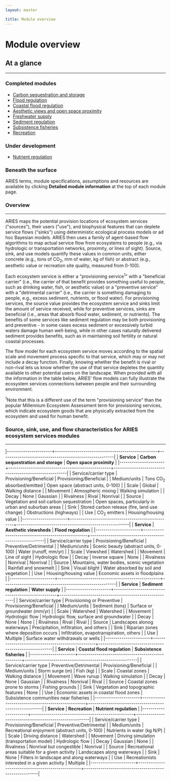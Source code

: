 ```yaml
---
layout: master

title: Module overview
---
```

# Module overview

<div id="module-sidebar" markdown="1">

## At a glance
---------------

### Completed modules

* [Carbon sequestration and storage](/modules/carbon.html)
* [Flood regulation](/modules/flood.html)
* [Coastal flood regulation](/modules/coast.html)
* [Aesthetic views and open space proximity](/modules/aesth.html)
* [Freshwater supply](/modules/water.html)
* [Sediment regulation](/modules/soil.html)
* [Subsistence fisheries](/modules/fish.html)
* [Recreation](/modules/rec.html)

### Under development

* [Nutrient regulation](/modules.html)

### Beneath the surface

ARIES terms, module specifications, assumptions and resources are
available by clicking **Detailed module information** at the top of
each module page.

</div>

<div id="module-content" markdown="1">

### Overview
-------------

ARIES maps the potential provision locations of ecosystem services
("sources"), their users ("use"), and biophysical features that can
deplete service flows ("sinks") using deterministic ecological process
models or ad hoc Bayesian models.  ARIES then uses a family of
agent-based flow algorithms to map actual service flow from ecosystems
to people (e.g., via hydrologic or transportation networks, proximity,
or lines of sight).  Source, sink, and use models quantify these
values in common units, either concrete (e.g., tons of CO<sub>2</sub>,
mm of water, kg of fish) or abstract (e.g., aesthetic value or
recreation site quality, measured from 0-100).

Each ecosystem service is either a "provisioning service<sup>1</sup>"
with a "beneficial carrier" (i.e., the carrier of that benefit
provides something useful to people, such as drinking water, fish, or
aesthetic value) or a "preventive service" with a "detrimental
carrier" (i.e., the carrier is something damaging to people, e.g.,
excess sediment, nutrients, or flood water).  For provisioning
services, the source value provides the ecosystem service and sinks
limit the amount of service received, while for preventive services,
sinks are beneficial (i.e., areas that absorb flood water, sediment,
or nutrients).  The benefits of some services like sediment regulation
may be both provisioning and preventive - in some cases excess
sediment or excessively turbid waters damage human well-being, while
in other cases naturally delivered sediment provides benefits, such as
in maintaining soil fertility or natural coastal processes.

The flow model for each ecosystem service moves according to the
spatial scale and movement process specific to that service, which may
or may not include a decay function.  Finally, knowing whether the
benefit is rival or non-rival lets us know whether the use of that
service depletes the quantity available to other potential users on
the landscape.  When provided with all the information in the table
below, ARIES' flow models can fully illustrate the ecosystem services
connections between people and their surrounding environment.

<sup>1</sup>Note that this is a different use of the term
"provisioning service" than the popular Millennium Ecosystem
Assessment term for provisioning services, which indicate ecosystem
goods that are physically extracted from the ecosystem and used for
human benefit.

### Source, sink, use, and flow characteristics for ARIES ecosystem services modules
-------------------------------------------------------------------------------------

|----------------------+--------------------------------------------------+-------------------------------------------------------|
| **Service**          | **Carbon sequestration and storage**             | **Open space proximity**                              |
|----------------------+--------------------------------------------------+-------------------------------------------------------|
| Service/carrier type | Provisioning/Beneficial                          | Provisioning/Beneficial                               |
| Medium/units         | Tons CO<sub>2</sub> absorbed/emitted             | Open space (abstract units, 0-100)                    |
| Scale                | Global                                           | Walking distance                                      |
| Movement             | Atmospheric mixing                               | Walking simulation                                    |
| Decay                | None                                             | Gaussian                                              |
| Rivalness            | Rival                                            | Nonrival                                              |
| Source               | Vegetation and soil carbon sequestration         | Open spaces, particularly in urban and suburban areas |
| Sink                 | Stored carbon release (fire, land use change)    | Obstructions (highways)                               |
| Use                  | CO<sub>2</sub> emitters                          | Housing/housing value                                 |
|----------------------+--------------------------------------------------+-------------------------------------------------------|
| **Service**          | **Aesthetic viewsheds**                          | **Flood regulation**                                  |
|----------------------+--------------------------------------------------+-------------------------------------------------------|
| Service/carrier type | Provisioning/Beneficial                          | Preventive/Detrimental                                |
| Medium/units         | Scenic beauty (abstract units, 0-100)            | Water (runoff, mm/yr)                                 |
| Scale                | Viewshed                                         | Watershed                                             |
| Movement             | Line of sight                                    | Hydrologic flow                                       |
| Decay                | Inverse square                                   | None                                                  |
| Rivalness            | Nonrival                                         | Nonrival                                              |
| Source               | Mountains, water bodies, scenic vegetation       | Rainfall and snowmelt                                 |
| Sink                 | Visual blight                                    | Water absorbed by soil and vegetation                 |
| Use                  | Housing/housing value                            | Economic assets in floodplains                        |
|----------------------+--------------------------------------------------+-------------------------------------------------------|
| **Service**          | **Sediment regulation**                          | **Water supply**                                      |
|----------------------+--------------------------------------------------+-------------------------------------------------------|
| Service/carrier type | Provisioning or Preventive                       | Provisioning/Beneficial                               |
| Medium/units         | Sediment (tons)                                  | Surface or groundwater (mm/yr)                        |
| Scale                | Watershed                                        | Watershed                                             |
| Movement             | Hydrologic flow                                  | Hydrologic flow, surface and groundwater              |
| Decay                | None                                             | None                                                  |
| Rivalness            | Rival                                            | Rival                                                 |
| Source               | Landscapes alonog waterways                      | Precipitation, infiltration, and others               |
| Sink                 | Riparian zones where deposition occurs           | Infiltration, evapotranspiration, others              |
| Use                  | Multiple                                         | Surface water withdrawals or wells                    |
|----------------------+--------------------------------------------------+-------------------------------------------------------|
| **Service**          | **Coastal flood regulation**                     | **Subsistence fisheries**                             |
|----------------------+--------------------------------------------------+-------------------------------------------------------|
| Service/carrier type | Preventive/Detrimental                           | Provisioning/Beneficial                               |
| Medium/units         | Storm surge (m)                                  | Fish (kg)                                             |
| Scale                | Coastal zones                                    | Walking distance                                      |
| Movement             | Wave runup                                       | Walking simulation                                    |
| Decay                | None                                             | Gaussian                                              |
| Rivalness            | Nonrival                                         | Rival                                                 |
| Source               | Coastal zones prone to storms                    | Fishing grounds                                       |
| Sink                 | Vegetation and topographic features              | None                                                  |
| Use                  | Economic assets in coastal flood zones           | Subsistence communities near fisheries                |
|----------------------+--------------------------------------------------+-------------------------------------------------------|
| **Service**          | **Recreation**                                   | **Nutrient regulation**                               |
|----------------------+--------------------------------------------------+-------------------------------------------------------|
| Service/carrier type | Provisioning/Beneficial                          | Preventive/Detrimental                                |
| Medium/units         | Recreational enjoyment (abstract units, 0-100)   | Nutrients in water (kg N/P)                           |
| Scale                | Driving distance                                 | Watershed                                             |
| Movement             | Driving simulation (transportation model)        | Hydrologic flow                                       |
| Decay                | Gaussian                                         | None                                                  |
| Rivalness            | Nonrival but congestible                         | Nonrival                                              |
| Source               | Recreational areas suitable for a given activity | Landscapes along waterways                            |
| Sink                 | None                                             | Filters in landscape and along waterways              |
| Use                  | Recreationists interested in a given activity    | Multiple                                              |
|----------------------+--------------------------------------------------+-------------------------------------------------------|

</div>
